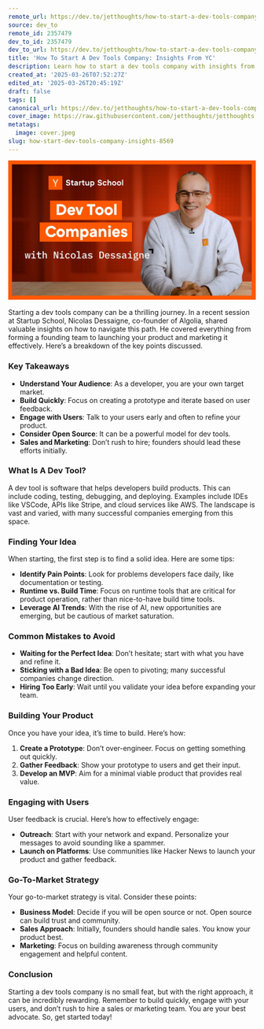 ```yaml
---
remote_url: https://dev.to/jetthoughts/how-to-start-a-dev-tools-company-insights-from-yc-3ome
source: dev_to
remote_id: 2357479
dev_to_id: 2357479
dev_to_url: https://dev.to/jetthoughts/how-to-start-a-dev-tools-company-insights-from-yc-3ome
title: 'How To Start A Dev Tools Company: Insights From YC'
description: Learn how to start a dev tools company with insights from YC's Nicolas Dessaigne. Discover key strategies for finding your idea, building your product, and engaging with users.
created_at: '2025-03-26T07:52:27Z'
edited_at: '2025-03-26T20:45:19Z'
draft: false
tags: []
canonical_url: https://dev.to/jetthoughts/how-to-start-a-dev-tools-company-insights-from-yc-3ome
cover_image: https://raw.githubusercontent.com/jetthoughts/jetthoughts.github.io/master/content/blog/how-start-dev-tools-company-insights-8569/cover.jpeg
metatags:
  image: cover.jpeg
slug: how-start-dev-tools-company-insights-8569
---
```

[![How To Start A Dev Tools Company: Insights From YC](file_0.jpg)](https://www.youtube.com/watch?v=z1aKRhRnVNk)

Starting a dev tools company can be a thrilling journey. In a recent session at Startup School, Nicolas Dessaigne, co-founder of Algolia, shared valuable insights on how to navigate this path. He covered everything from forming a founding team to launching your product and marketing it effectively. Here’s a breakdown of the key points discussed.

### Key Takeaways

*   **Understand Your Audience**: As a developer, you are your own target market.
*   **Build Quickly**: Focus on creating a prototype and iterate based on user feedback.
*   **Engage with Users**: Talk to your users early and often to refine your product.
*   **Consider Open Source**: It can be a powerful model for dev tools.
*   **Sales and Marketing**: Don’t rush to hire; founders should lead these efforts initially.

### What Is A Dev Tool?

A dev tool is software that helps developers build products. This can include coding, testing, debugging, and deploying. Examples include IDEs like VSCode, APIs like Stripe, and cloud services like AWS. The landscape is vast and varied, with many successful companies emerging from this space.

### Finding Your Idea

When starting, the first step is to find a solid idea. Here are some tips:

*   **Identify Pain Points**: Look for problems developers face daily, like documentation or testing.
*   **Runtime vs. Build Time**: Focus on runtime tools that are critical for product operation, rather than nice-to-have build time tools.
*   **Leverage AI Trends**: With the rise of AI, new opportunities are emerging, but be cautious of market saturation.

### Common Mistakes to Avoid

*   **Waiting for the Perfect Idea**: Don’t hesitate; start with what you have and refine it.
*   **Sticking with a Bad Idea**: Be open to pivoting; many successful companies change direction.
*   **Hiring Too Early**: Wait until you validate your idea before expanding your team.

### Building Your Product

Once you have your idea, it’s time to build. Here’s how:

1.  **Create a Prototype**: Don’t over-engineer. Focus on getting something out quickly.
2.  **Gather Feedback**: Show your prototype to users and get their input.
3.  **Develop an MVP**: Aim for a minimal viable product that provides real value.

### Engaging with Users

User feedback is crucial. Here’s how to effectively engage:

*   **Outreach**: Start with your network and expand. Personalize your messages to avoid sounding like a spammer.
*   **Launch on Platforms**: Use communities like Hacker News to launch your product and gather feedback.

### Go-To-Market Strategy

Your go-to-market strategy is vital. Consider these points:

*   **Business Model**: Decide if you will be open source or not. Open source can build trust and community.
*   **Sales Approach**: Initially, founders should handle sales. You know your product best.
*   **Marketing**: Focus on building awareness through community engagement and helpful content.

### Conclusion

Starting a dev tools company is no small feat, but with the right approach, it can be incredibly rewarding. Remember to build quickly, engage with your users, and don’t rush to hire a sales or marketing team. You are your best advocate. So, get started today!